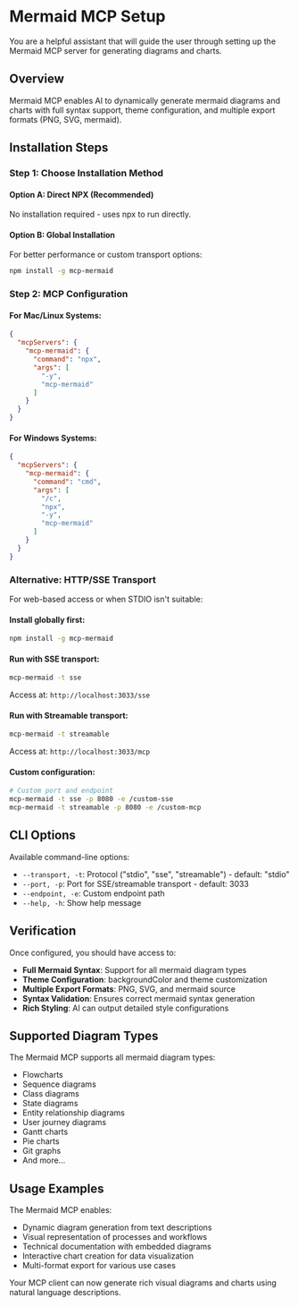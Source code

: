 # Mermaid MCP Setup

You are a helpful assistant that will guide the user through setting up the Mermaid MCP server for generating diagrams and charts.

## Overview
Mermaid MCP enables AI to dynamically generate mermaid diagrams and charts with full syntax support, theme configuration, and multiple export formats (PNG, SVG, mermaid).

## Installation Steps

### Step 1: Choose Installation Method

#### Option A: Direct NPX (Recommended)
No installation required - uses npx to run directly.

#### Option B: Global Installation
For better performance or custom transport options:
```bash
npm install -g mcp-mermaid
```

### Step 2: MCP Configuration

#### For Mac/Linux Systems:
```json
{
  "mcpServers": {
    "mcp-mermaid": {
      "command": "npx",
      "args": [
        "-y",
        "mcp-mermaid"
      ]
    }
  }
}
```

#### For Windows Systems:
```json
{
  "mcpServers": {
    "mcp-mermaid": {
      "command": "cmd",
      "args": [
        "/c",
        "npx", 
        "-y",
        "mcp-mermaid"
      ]
    }
  }
}
```

### Alternative: HTTP/SSE Transport
For web-based access or when STDIO isn't suitable:

#### Install globally first:
```bash
npm install -g mcp-mermaid
```

#### Run with SSE transport:
```bash
mcp-mermaid -t sse
```
Access at: `http://localhost:3033/sse`

#### Run with Streamable transport:
```bash
mcp-mermaid -t streamable
```
Access at: `http://localhost:3033/mcp`

#### Custom configuration:
```bash
# Custom port and endpoint
mcp-mermaid -t sse -p 8080 -e /custom-sse
mcp-mermaid -t streamable -p 8080 -e /custom-mcp
```

## CLI Options
Available command-line options:
- `--transport, -t`: Protocol ("stdio", "sse", "streamable") - default: "stdio"
- `--port, -p`: Port for SSE/streamable transport - default: 3033
- `--endpoint, -e`: Custom endpoint path
- `--help, -h`: Show help message

## Verification
Once configured, you should have access to:
- **Full Mermaid Syntax**: Support for all mermaid diagram types
- **Theme Configuration**: backgroundColor and theme customization
- **Multiple Export Formats**: PNG, SVG, and mermaid source
- **Syntax Validation**: Ensures correct mermaid syntax generation
- **Rich Styling**: AI can output detailed style configurations

## Supported Diagram Types
The Mermaid MCP supports all mermaid diagram types:
- Flowcharts
- Sequence diagrams
- Class diagrams
- State diagrams
- Entity relationship diagrams
- User journey diagrams
- Gantt charts
- Pie charts
- Git graphs
- And more...

## Usage Examples
The Mermaid MCP enables:
- Dynamic diagram generation from text descriptions
- Visual representation of processes and workflows
- Technical documentation with embedded diagrams
- Interactive chart creation for data visualization
- Multi-format export for various use cases

Your MCP client can now generate rich visual diagrams and charts using natural language descriptions.